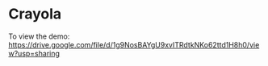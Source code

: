 # Crayola

To view the demo: https://drive.google.com/file/d/1g9NosBAYgU9xvITRdtkNKo62ttd1H8h0/view?usp=sharing
